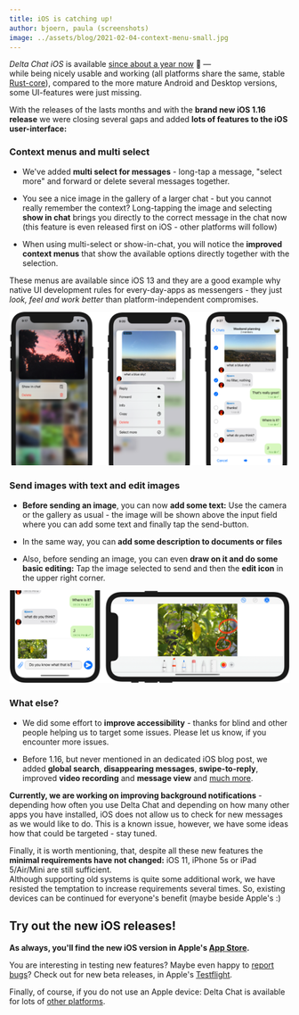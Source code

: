 ```yaml
---
title: iOS is catching up!
author: bjoern, paula (screenshots)
image: ../assets/blog/2021-02-04-context-menu-small.jpg
---
```


_Delta Chat iOS_ is available
[since about a year now](2020-01-09-iOS-appstore-release) 🎉 —  
while being nicely usable and working
(all platforms share the same,
stable [Rust-core](2019-05-08-xyiv#the-coming-delta-chat-rustocalypse)),
compared to the more mature Android and Desktop versions,
some UI-features were just missing.

With the releases of the lasts months
and with the **brand new iOS 1.16 release**
we were closing several gaps
and added **lots of features to the iOS user-interface:**

### Context menus and multi select

- We've added **multi select for messages** - 
  long-tap a message, "select more"
  and forward or delete several messages together.

- You see a nice image in the gallery of a larger chat -
  but you cannot really remember the context?
  Long-tapping the image and selecting **show in chat**
  brings you directly to the correct message in the chat now
  (this feature is even released first on iOS - other platforms will follow)

- When using multi-select or show-in-chat,
  you will notice the **improved context menus** that show
  the available options directly together with the selection.
   
These menus are available since iOS 13
and they are a good example
why native UI development rules for every-day-apps as messengers -
they just _look, feel and work better_ than platform-independent compromises.

![Screenshots of iOS context menus](../assets/blog/2021-02-04-context-menu.png)


### Send images with text and edit images

- **Before sending an image**, you can now **add some text:**
  Use the camera or the gallery as usual - 
  the image will be shown above the input field where you can add some text
  and finally tap the send-button.

- In the same way, you can **add some description to documents or files**

- Also, before sending an image,
  you can even **draw on it and do some basic editing:**
  Tap the image selected to send
  and then the **edit icon** in the upper right corner.
  
![Screenshots of iOS image sending options](../assets/blog/2021-02-04-edit-image.png)

### What else?

- We did some effort to **improve accessibility** -
  thanks for blind and other people helping us to target some issues.
  Please let us know, if you encounter more issues.
  
- Before 1.16, but never mentioned in an dedicated iOS blog post,
  we added **global search**, **disappearing messages**, **swipe-to-reply**,
  improved **video recording** and **message view**
  and [much more](https://github.com/deltachat/deltachat-ios/blob/master/CHANGELOG.md#delta-chat-ios-changelog).

**Currently, we are working on improving background notifications** -
depending how often you use Delta Chat
and depending on how many other apps you have installed,
iOS does not allow us to check for new messages as we would like to do.
This is a known issue,
however, we have some ideas how that could be targeted - stay tuned.

Finally, it is worth mentioning, that, despite all these new features
the **minimal requirements have not changed:**
iOS 11, iPhone 5s or iPad 5/Air/Mini are still sufficient.  
Although supporting old systems is quite some additional work,
we have resisted the temptation to increase requirements several times.
So, existing devices can be continued for everyone's benefit
(maybe beside Apple's :)



## Try out the new iOS releases!

**As always, you'll find the new iOS version in Apple's
[App Store](https://apps.apple.com/us/app/delta-chat/id1459523234).**

You are interesting in testing new features?
Maybe even happy to [report bugs](contribute#translations-and-bug-reports)?
Check out for new beta releases, in Apple's 
[Testflight](https://testflight.apple.com/join/uEMc1NxS).

Finally, of course, if you do not use an Apple device:
Delta Chat is available for lots of [other platforms](download).



